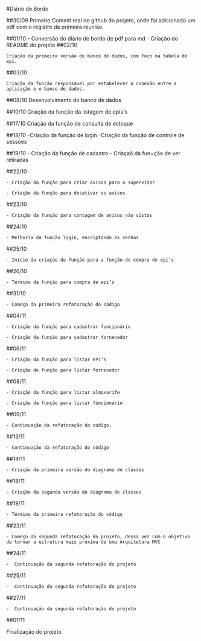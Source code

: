 #Diário de Bordo

##30/09
	Primeiro Commit real no github do projeto, onde foi adicionado um pdf com o registro da primeira reunião.

##01/10
	- Conversão do diário de bordo de pdf para md
	- Criação do README do projeto 
##02/10
	
	Criação da primeira versão do banco de dados, com foco na tabela de epi.

##03/10

	Criação da função responsável por estabelecer a conexão entre a aplicação e o banco de dados.

##08/10
	Desenvolvimento do banco de dados

##10/10
	Criação da função da listagem de epis's

##17/10
	Criação da função de consulta de estoque

##18/10
	-Criação da função de login
	-Criação da função de controle de sessões

##19/10
	- Criação da função de cadastro
	- Criaçaõ da fun~ção de ver retiradas

##22/10 

	- Criação da função para criar avisos para o supervisor 

	- Criação da função para desativar os avisos 

 

##23/10 

 	- Criação da função para contagem de avisos não vistos 

 

##24/10 

	- Melhoria da função login, encriptando as senhas 

##25/10 

	- Início da criação da função para a função de compra de epi’s 

 

##26/10 

	- Término da função para compra de epi’s 

 

##31/10 

	- Começo da primeira refatoração do código 

 

##04/11 

	- Criação da função para cadastrar funcionário 

	- Criação da função para cadastrar fornecedor 

 

##06/11 

	- Criação da função para listar EPI’s 

	- Criação de função para listar fornecedor 

 

##08/11 

	- Criação da função para listar almoxarife 

	- Criação da função para listar funcionário 

 

##09/11 

	- Continuação da refatoração do código. 

 

##13/11 

	- Continuação da refatoração do código 

 

##14/11 

	- Criação da primeira versão do diagrama de classes 

##18/11 

	- Criação da segunda versão do diagrama de classes 

 

##19/11 

	- Término da primeira refatoração do código 

 

##23/11 

	- Começo da segunda refatoração do projeto, dessa vez com o objetivo de tornar a estrutura mais próxima de uma Arquitetura MVC 

 

##24/11 

	-  Continuação da segunda refatoração do projeto 

 

##25/11 

	-  Continuação da segunda refatoração do projeto 

 

##27/11 

	-  Continuação da segunda refatoração do projeto 

 

##01/11 

Finalização do projeto 